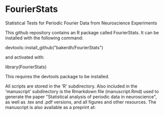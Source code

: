 # FourierStats
Statistical Tests for Periodic Fourier Data from Neuroscience Experiments

This github repository contains an R package called FourierStats. It can be installed with the following command:

devtools::install_github("bakerdh/FourierStats")

and activated with:

library(FourierStats)

This requires the devtools package to be installed.

All scripts are stored in the 'R' subdirectory. Also included in the 'manuscript' subdirectory is the Rmarkdown file (manuscript.Rmd) used to generate the paper "Statistical analysis of periodic data in neuroscience", as well as .tex and .pdf versions, and all figures and other resources. The manuscript is also available as a preprint at: 

